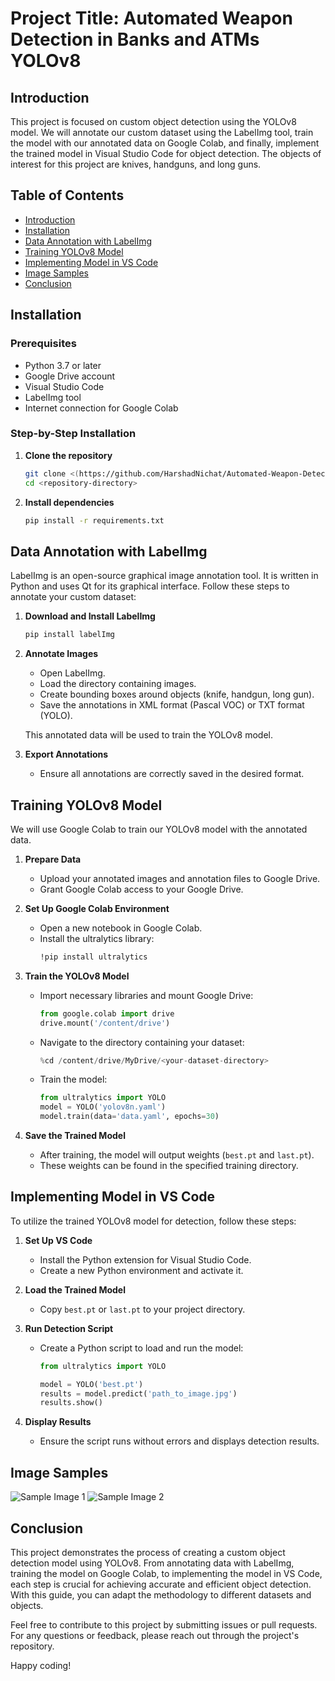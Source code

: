 

# Project Title: Automated Weapon Detection in Banks and ATMs YOLOv8

## Introduction

This project is focused on custom object detection using the YOLOv8 model. We will annotate our custom dataset using the LabelImg tool, train the model with our annotated data on Google Colab, and finally, implement the trained model in Visual Studio Code for object detection. The objects of interest for this project are knives, handguns, and long guns.

## Table of Contents
- [Introduction](#introduction)
- [Installation](#installation)
- [Data Annotation with LabelImg](#data-annotation-with-labelimg)
- [Training YOLOv8 Model](#training-yolov8-model)
- [Implementing Model in VS Code](#implementing-model-in-vs-code)
- [Image Samples](#image-samples)
- [Conclusion](#conclusion)

## Installation

### Prerequisites
- Python 3.7 or later
- Google Drive account
- Visual Studio Code
- LabelImg tool
- Internet connection for Google Colab

### Step-by-Step Installation

1. **Clone the repository**
    ```sh
    git clone <(https://github.com/HarshadNichat/Automated-Weapon-Detection-in-Banks-and-ATMs-.git)>
    cd <repository-directory>
    ```

2. **Install dependencies**
    ```sh
    pip install -r requirements.txt
    ```

## Data Annotation with LabelImg

LabelImg is an open-source graphical image annotation tool. It is written in Python and uses Qt for its graphical interface. Follow these steps to annotate your custom dataset:

1. **Download and Install LabelImg**
    ```sh
    pip install labelImg
    ```

2. **Annotate Images**
   - Open LabelImg.
   - Load the directory containing images.
   - Create bounding boxes around objects (knife, handgun, long gun).
   - Save the annotations in XML format (Pascal VOC) or TXT format (YOLO).

   This annotated data will be used to train the YOLOv8 model.

3. **Export Annotations**
   - Ensure all annotations are correctly saved in the desired format.

## Training YOLOv8 Model

We will use Google Colab to train our YOLOv8 model with the annotated data.

1. **Prepare Data**
   - Upload your annotated images and annotation files to Google Drive.
   - Grant Google Colab access to your Google Drive.

2. **Set Up Google Colab Environment**
   - Open a new notebook in Google Colab.
   - Install the ultralytics library:
     ```sh
     !pip install ultralytics
     ```

3. **Train the YOLOv8 Model**
   - Import necessary libraries and mount Google Drive:
     ```python
     from google.colab import drive
     drive.mount('/content/drive')
     ```

   - Navigate to the directory containing your dataset:
     ```python
     %cd /content/drive/MyDrive/<your-dataset-directory>
     ```

   - Train the model:
     ```python
     from ultralytics import YOLO
     model = YOLO('yolov8n.yaml')
     model.train(data='data.yaml', epochs=30)
     ```

4. **Save the Trained Model**
   - After training, the model will output weights (`best.pt` and `last.pt`).
   - These weights can be found in the specified training directory.

## Implementing Model in VS Code

To utilize the trained YOLOv8 model for detection, follow these steps:

1. **Set Up VS Code**
   - Install the Python extension for Visual Studio Code.
   - Create a new Python environment and activate it.

2. **Load the Trained Model**
   - Copy `best.pt` or `last.pt` to your project directory.

3. **Run Detection Script**
   - Create a Python script to load and run the model:
     ```python
     from ultralytics import YOLO

     model = YOLO('best.pt')
     results = model.predict('path_to_image.jpg')
     results.show()
     ```

4. **Display Results**
   - Ensure the script runs without errors and displays detection results.

## Image Samples

![Sample Image 1](path/to/image1.jpg)
![Sample Image 2](path/to/image2.jpg)

## Conclusion

This project demonstrates the process of creating a custom object detection model using YOLOv8. From annotating data with LabelImg, training the model on Google Colab, to implementing the model in VS Code, each step is crucial for achieving accurate and efficient object detection. With this guide, you can adapt the methodology to different datasets and objects.

Feel free to contribute to this project by submitting issues or pull requests. For any questions or feedback, please reach out through the project's repository.

Happy coding!
